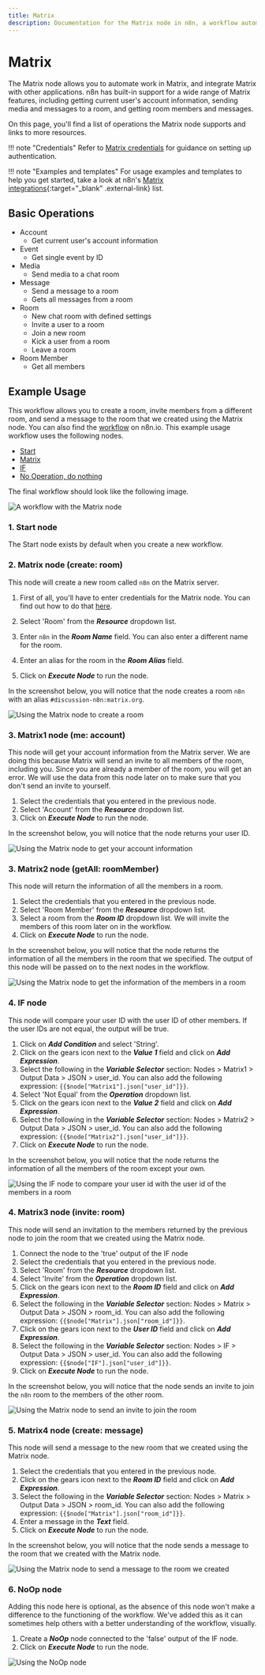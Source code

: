 ```yaml
---
title: Matrix
description: Documentation for the Matrix node in n8n, a workflow automation platform. Includes details of operations and configuration, and links to examples and credentials information.
---
```


# Matrix

The Matrix node allows you to automate work in Matrix, and integrate Matrix with other applications. n8n has built-in support for a wide range of Matrix features, including getting current user's account information, sending media and messages to a room, and getting room members and messages.

On this page, you'll find a list of operations the Matrix node supports and links to more resources.

!!! note "Credentials"
    Refer to [Matrix credentials](/integrations/builtin/credentials/matrix/) for guidance on setting up authentication. 

!!! note "Examples and templates"
    For usage examples and templates to help you get started, take a look at n8n's [Matrix integrations](https://n8n.io/integrations/matrix/){:target="_blank" .external-link} list.


## Basic Operations

* Account
    * Get current user's account information
* Event
    * Get single event by ID
* Media
    * Send media to a chat room
* Message
    * Send a message to a room
    * Gets all messages from a room
* Room
    * New chat room with defined settings
    * Invite a user to a room
    * Join a new room
    * Kick a user from a room
    * Leave a room
* Room Member
    * Get all members

## Example Usage

This workflow allows you to create a room, invite members from a different room, and send a message to the room that we created using the Matrix node. You can also find the [workflow](https://n8n.io/workflows/724) on n8n.io. This example usage workflow uses the following nodes.
- [Start](/integrations/builtin/core-nodes/n8n-nodes-base.start/)
- [Matrix]()
- [IF](/integrations/builtin/core-nodes/n8n-nodes-base.if/)
- [No Operation, do nothing](/integrations/builtin/core-nodes/n8n-nodes-base.noop/)

The final workflow should look like the following image.

![A workflow with the Matrix node](/_images/integrations/builtin/app-nodes/matrix/workflow.png)

### 1. Start node

The Start node exists by default when you create a new workflow.

### 2. Matrix node (create: room)

This node will create a new room called `n8n` on the Matrix server.

1. First of all, you'll have to enter credentials for the Matrix node. You can find out how to do that [here](/integrations/builtin/credentials/matrix/).

2. Select 'Room' from the ***Resource*** dropdown list.
3. Enter `n8n` in the ***Room Name*** field. You can also enter a different name for the room.
4. Enter an alias for the room in the ***Room Alias*** field.
5. Click on ***Execute Node*** to run the node.

In the screenshot below, you will notice that the node creates a room `n8n` with an alias `#discussion-n8n:matrix.org`.

![Using the Matrix node to create a room](/_images/integrations/builtin/app-nodes/matrix/matrix_node.png)

### 3. Matrix1 node (me: account)

This node will get your account information from the Matrix server. We are doing this because Matrix will send an invite to all members of the room, including you. Since you are already a member of the room, you will get an error. We will use the data from this node later on to make sure that you don't send an invite to yourself.


1. Select the credentials that you entered in the previous node.
2. Select 'Account' from the ***Resource*** dropdown list.
3. Click on ***Execute Node*** to run the node.


In the screenshot below, you will notice that the node returns your user ID.

![Using the Matrix node to get your account information](/_images/integrations/builtin/app-nodes/matrix/matrix1_node.png)

### 3. Matrix2 node (getAll: roomMember)

This node will return the information of all the members in a room.


1. Select the credentials that you entered in the previous node.
2. Select 'Room Member' from the ***Resource*** dropdown list.
3. Select a room from the ***Room ID*** dropdown list. We will invite the members of this room later on in the workflow.
4. Click on ***Execute Node*** to run the node.


In the screenshot below, you will notice that the node returns the information of all the members in the room that we specified. The output of this node will be passed on to the next nodes in the workflow.

![Using the Matrix node to get the information of the members in a room](/_images/integrations/builtin/app-nodes/matrix/matrix2_node.png)

### 4. IF node

This node will compare your user ID with the user ID of other members. If the user IDs are not equal, the output will be true.


1. Click on ***Add Condition*** and select 'String'.
2. Click on the gears icon next to the ***Value 1*** field and click on ***Add Expression***.
3. Select the following in the ***Variable Selector*** section: Nodes > Matrix1 > Output Data > JSON > user_id. You can also add the following expression: `{{$node["Matrix1"].json["user_id"]}}`.
4. Select 'Not Equal' from the ***Operation*** dropdown list.
5. Click on the gears icon next to the ***Value 2*** field and click on ***Add Expression***.
6. Select the following in the ***Variable Selector*** section: Nodes > Matrix2 > Output Data > JSON > user_id. You can also add the following expression: `{{$node["Matrix2"].json["user_id"]}}`.
7. Click on ***Execute Node*** to run the node.


In the screenshot below, you will notice that the node returns the information of all the members of the room except your own.

![Using the IF node to compare your user id with the user id of the members in a room](/_images/integrations/builtin/app-nodes/matrix/if_node.png)

### 4. Matrix3 node (invite: room)

This node will send an invitation to the members returned by the previous node to join the room that we created using the Matrix node.


1. Connect the node to the 'true' output of the IF node
2. Select the credentials that you entered in the previous node.
3. Select 'Room' from the ***Resource*** dropdown list.
4. Select 'Invite' from the ***Operation*** dropdown list.
5. Click on the gears icon next to the ***Room ID*** field and click on ***Add Expression***.
6. Select the following in the ***Variable Selector*** section: Nodes > Matrix > Output Data > JSON > room_id. You can also add the following expression: `{{$node["Matrix"].json["room_id"]}}`.
7. Click on the gears icon next to the ***User ID*** field and click on ***Add Expression***.
8. Select the following in the ***Variable Selector*** section: Nodes > IF > Output Data > JSON > user_id. You can also add the following expression: `{{$node["IF"].json["user_id"]}}`.
9. Click on ***Execute Node*** to run the node.


In the screenshot below, you will notice that the node sends an invite to join the `n8n` room to the members of the other room.

![Using the Matrix node to send an invite to join the room](/_images/integrations/builtin/app-nodes/matrix/matrix3_node.png)

### 5. Matrix4 node (create: message)

This node will send a message to the new room that we created using the Matrix node.


1. Select the credentials that you entered in the previous node.
2. Click on the gears icon next to the ***Room ID*** field and click on ***Add Expression***.
3. Select the following in the ***Variable Selector*** section: Nodes > Matrix > Output Data > JSON > room_id. You can also add the following expression: `{{$node["Matrix"].json["room_id"]}}`.
4. Enter a message in the ***Text*** field.
5. Click on ***Execute Node*** to run the node.


In the screenshot below, you will notice that the node sends a message to the room that we created with the Matrix node.

![Using the Matrix node to send a message to the room we created](/_images/integrations/builtin/app-nodes/matrix/matrix4_node.png)

### 6. NoOp node
Adding this node here is optional, as the absence of this node won't make a difference to the functioning of the workflow. We've added this as it can sometimes help others with a better understanding of the workflow, visually.


1. Create a ***NoOp*** node connected to the 'false' output of the IF node.
2. Click on ***Execute Node*** to run the node.


![Using the NoOp node](/_images/integrations/builtin/app-nodes/matrix/noop_node.png)





